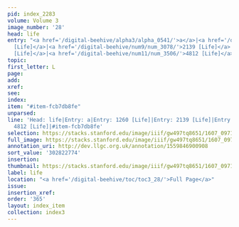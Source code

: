 ```yaml
---
pid: index_2283
volume: Volume 3
image_number: '28'
head: life
entry: "<a href='/digital-beehive/alpha3/alpha_0541/'>a</a>|<a href='/digital-beehive/num6/num_1748/'>1260
  [Life]</a>|<a href='/digital-beehive/num9/num_3078/'>2139 [Life]</a>|<a href='/digital-beehive/num1/num_0070/'>69
  [Life]</a>|<a href='/digital-beehive/num11/num_3506/'>4812 [Life]</a>"
topic:
first_letter: L
page:
add:
xref:
see:
index:
item: "#item-fcb7db8fe"
unparsed:
line: 'Head: life|Entry: a|Entry: 1260 [Life]|Entry: 2139 [Life]|Entry: 69 [Life]|Entry:
  4812 [Life]|#item-fcb7db8fe'
selection: https://stacks.stanford.edu/image/iiif/gw497tq8651/1607_0971/1138,2774,687,184/full/0/default.jpg
full_image: https://stacks.stanford.edu/image/iiif/gw497tq8651/1607_0971/full/full/0/default.jpg
annotation_uri: http://dev.llgc.org.uk/annotation/1559846900908
sort_value: '302822774'
insertion:
thumbnail: https://stacks.stanford.edu/image/iiif/gw497tq8651/1607_0971/1138,2774,687,184/150,/0/default.jpg
label: life
location: "<a href='/digital-beehive/toc/toc3_28/'>Full Page</a>"
issue:
insertion_xref:
order: '365'
layout: index_item
collection: index3
---
```

